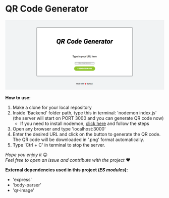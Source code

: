 # QR Code Generator

![Preview](preview-qr-code-generator.png)

**How to use:** 
1. Make a clone for your local repository
2. Inside 'Backend' folder path, type this in terminal: 'nodemon index.js' (the server will start on PORT 3000 and you can generate QR code now)
    * If you need to install nodemon, [click here](https://www.npmjs.com/package/nodemon) and follow the steps
3. Open any browser and type 'localhost:3000'
4. Enter the desired URL and click on the button to generate the QR code. The QR code will be downloaded in '.png' format automatically.
5. Type 'Ctrl + C' in terminal to stop the server.

*Hope you enjoy it* 🙃  
*Feel free to open an issue and contribute with the project* ❤️ 

**External dependencies used in this project (*ES modules*):**
* 'express'
* 'body-parser'
* 'qr-image'

